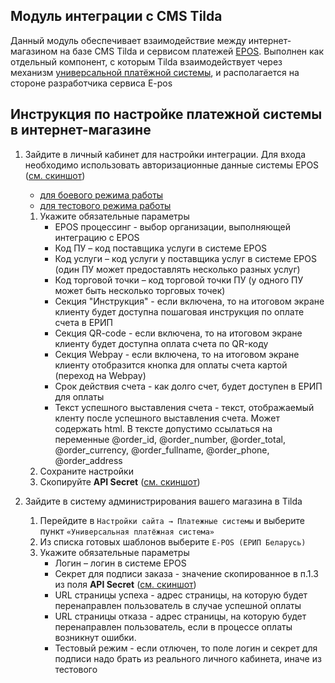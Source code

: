 ## Модуль интеграции с CMS Tilda
Данный модуль обеспечивает взаимодействие между интернет-магазином на базе CMS Tilda и сервисом платежей [EPOS](https://e-pos.by).
Выполнен как отдельный компонент, с которым Tilda взаимодействует через механизм [универсальной платёжной системы](https://help-ru.tilda.cc/payments/custom-payment-gateway),
и располагается на стороне разработчика сервиса E-pos

## Инструкция по настройке платежной системы в интернет-магазине
1. Зайдите в личный кабинет для настройки интеграции. Для входа необходимо использовать авторизационные данные системы EPOS ([см. скиншот](screens/login.png))
    * [для боевого режима работы](https://cmsgate.esas.by/cmsgate-tilda-epos/config/login)
    * [для тестового режима работы](https://test-cmsgate.esas.by/cmsgate-tilda-epos/config/login)
    
    1. Укажите обязательные параметры
        * EPOS процессинг - выбор организации, выполняющей интеграцию с EPOS
        * Код ПУ – код поставщика услуги в системе EPOS
        * Код услуги – код услуги у поставщика услуг в системе EPOS (один ПУ может предоставлять несколько разных услуг)
        * Код торговой точки – код торговой точки ПУ (у одного ПУ может быть несколько торговых точек)    
        * Секция "Инструкция" - если включена, то на итоговом экране клиенту будет доступна пошаговая инструкция по оплате счета в ЕРИП
        * Секция QR-code - если включена, то на итоговом экране клиенту будет доступна оплата счета по QR-коду
        * Секция Webpay - если включена, то на итоговом экране клиенту отобразится кнопка для оплаты счета картой (переход на Webpay)            
        * Срок действия счета - как долго счет, будет доступен в ЕРИП для оплаты        
        * Текст успешного выставления счета - текст, отображаемый кленту после успешного выставления счета. Может содержать html. В тексте допустимо ссылаться на переменные @order_id, @order_number, @order_total, @order_currency, @order_fullname, @order_phone, @order_address
    1. Сохраните настройки 
    1. Скопируйте **API Secret** ([см. скиншот](screens/config.png))
       
1. Зайдите в систему администрирования вашего магазина в Tilda
    1. Перейдите в `Настройки сайта → Платежные системы` и выберите пункт `«Универсальная платёжная система»`
    1. Из списка готовых шаблонов выберите `E-POS (ЕРИП Беларусь)`
    1. Укажите обязательные параметры
        * Логин  – логин в системе EPOS
        * Секрет для подписи заказа - значение скопированное в п.1.3 из поля **API Secret** ([см. скиншот](screens/tilda_config.png))     
        * URL страницы успеха - адрес страницы, на которую будет перенаправлен пользователь в случае успешной оплаты
        * URL страницы отказа - адрес страницы, на которую будет перенаправлен пользователь, если в процессе оплаты возникнут ошибки.
        * Тестовый режим - если отлючен, то поле логин и секрет для подписи надо брать из реального личного кабинета, иначе из тестового    
    




